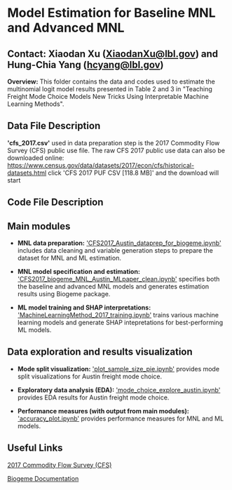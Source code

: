 
# Model Estimation for Baseline MNL and Advanced MNL

## Contact: Xiaodan Xu (XiaodanXu@lbl.gov) and Hung-Chia Yang (hcyang@lbl.gov)

**Overview:** This folder contains the data and codes used to estimate the multinomial logit model results presented in Table 2 and 3 in "Teaching Freight Mode Choice Models New Tricks Using Interpretable Machine Learning Methods".


## Data File Description

**'cfs_2017.csv'** used in data preparation step is the 2017 Commodity Flow Survey (CFS) public use file.
The raw CFS 2017 public use data can also be downloaded online:
https://www.census.gov/data/datasets/2017/econ/cfs/historical-datasets.html
click 'CFS 2017 PUF CSV [118.8 MB]' and the download will start
## Code File Description

## Main modules

*  **MNL data preparation:** ['CFS2017_Austin_dataprep_for_biogeme.ipynb'](CFS2017_Austin_dataprep_for_biogeme.ipynb) includes data cleaning and variable generation steps to prepare the dataset for MNL and ML estimation.

* **MNL model specification and estimation:** ['CFS2017_biogeme_MNL_Austin_MLpaper_clean.ipynb'](CFS2017_biogeme_MNL_Austin_MLpaper_clean.ipynb) specifies both the baseline and advanced MNL models and generates estimation results using Biogeme package. 

* **ML model training and SHAP interpretations:** ['MachineLearningMethod_2017_training.ipynb'](MachineLearningMethod_2017_training.ipynb) trains various machine learning models and generate SHAP intepretations for best-performing ML models.

## Data exploration and results visualization

* **Mode split visualization:** ['plot_sample_size_pie.ipynb'](plot_sample_size_pie.ipynb) provides mode split visualizations for Austin freight mode choice.

* **Exploratory data analysis (EDA):** ['mode_choice_explore_austin.ipynb'](mode_choice_explore_austin.ipynb) provides EDA results for Austin freight mode choice.

* **Performance measures (with output from main modules):** ['accuracy_plot.ipynb'](accuracy_plot.ipynb) provides performance measures for MNL and ML models.

## Useful Links

[2017 Commodity Flow Survey (CFS)](https://www.census.gov/data/datasets/2017/econ/cfs/historical-datasets.html)

[Biogeme Documentation](https://biogeme.epfl.ch/sphinx/index.html)
